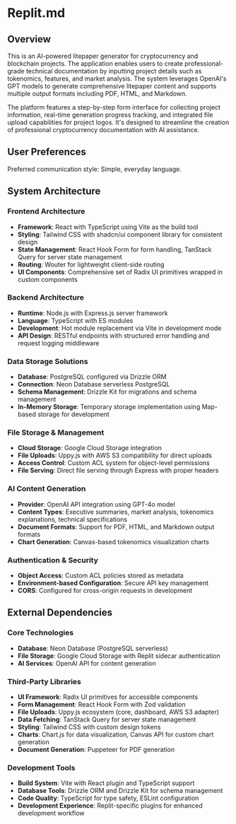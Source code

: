 # Replit.md

## Overview

This is an AI-powered litepaper generator for cryptocurrency and blockchain projects. The application enables users to create professional-grade technical documentation by inputting project details such as tokenomics, features, and market analysis. The system leverages OpenAI's GPT models to generate comprehensive litepaper content and supports multiple output formats including PDF, HTML, and Markdown.

The platform features a step-by-step form interface for collecting project information, real-time generation progress tracking, and integrated file upload capabilities for project logos. It's designed to streamline the creation of professional cryptocurrency documentation with AI assistance.

## User Preferences

Preferred communication style: Simple, everyday language.

## System Architecture

### Frontend Architecture
- **Framework**: React with TypeScript using Vite as the build tool
- **Styling**: Tailwind CSS with shadcn/ui component library for consistent design
- **State Management**: React Hook Form for form handling, TanStack Query for server state management
- **Routing**: Wouter for lightweight client-side routing
- **UI Components**: Comprehensive set of Radix UI primitives wrapped in custom components

### Backend Architecture
- **Runtime**: Node.js with Express.js server framework
- **Language**: TypeScript with ES modules
- **Development**: Hot module replacement via Vite in development mode
- **API Design**: RESTful endpoints with structured error handling and request logging middleware

### Data Storage Solutions
- **Database**: PostgreSQL configured via Drizzle ORM
- **Connection**: Neon Database serverless PostgreSQL
- **Schema Management**: Drizzle Kit for migrations and schema management
- **In-Memory Storage**: Temporary storage implementation using Map-based storage for development

### File Storage & Management
- **Cloud Storage**: Google Cloud Storage integration
- **File Uploads**: Uppy.js with AWS S3 compatibility for direct uploads
- **Access Control**: Custom ACL system for object-level permissions
- **File Serving**: Direct file serving through Express with proper headers

### AI Content Generation
- **Provider**: OpenAI API integration using GPT-4o model
- **Content Types**: Executive summaries, market analysis, tokenomics explanations, technical specifications
- **Document Formats**: Support for PDF, HTML, and Markdown output formats
- **Chart Generation**: Canvas-based tokenomics visualization charts

### Authentication & Security
- **Object Access**: Custom ACL policies stored as metadata
- **Environment-based Configuration**: Secure API key management
- **CORS**: Configured for cross-origin requests in development

## External Dependencies

### Core Technologies
- **Database**: Neon Database (PostgreSQL serverless)
- **File Storage**: Google Cloud Storage with Replit sidecar authentication
- **AI Services**: OpenAI API for content generation

### Third-Party Libraries
- **UI Framework**: Radix UI primitives for accessible components
- **Form Management**: React Hook Form with Zod validation
- **File Uploads**: Uppy.js ecosystem (core, dashboard, AWS S3 adapter)
- **Data Fetching**: TanStack Query for server state management
- **Styling**: Tailwind CSS with custom design tokens
- **Charts**: Chart.js for data visualization, Canvas API for custom chart generation
- **Document Generation**: Puppeteer for PDF generation

### Development Tools
- **Build System**: Vite with React plugin and TypeScript support
- **Database Tools**: Drizzle ORM and Drizzle Kit for schema management
- **Code Quality**: TypeScript for type safety, ESLint configuration
- **Development Experience**: Replit-specific plugins for enhanced development workflow